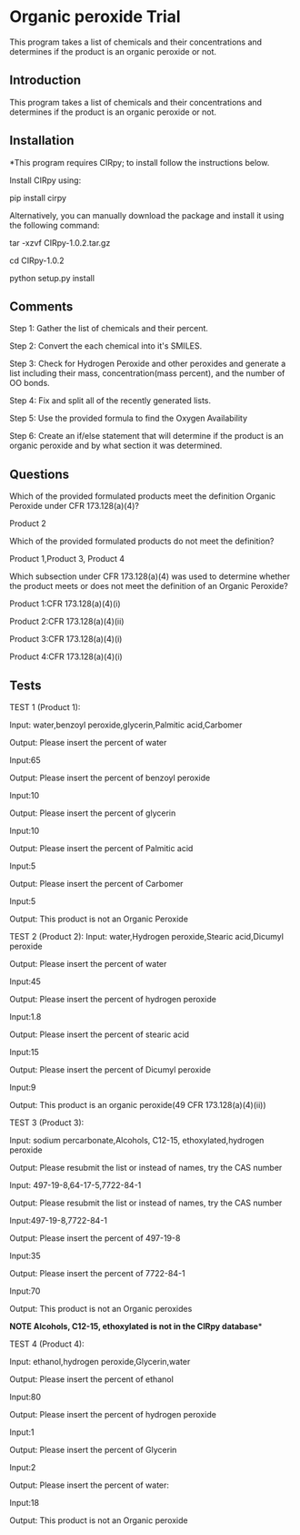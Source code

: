 
Organic peroxide Trial
=======================

 This program takes a list of chemicals and their concentrations and determines if the product is an organic peroxide or not.

Introduction
------------
 This program takes a list of chemicals and their concentrations and determines if the product is an organic peroxide or not.

Installation
------------
 *This program requires CIRpy; to install follow the instructions below.

 Install CIRpy using:
 
 pip install cirpy

 Alternatively, you can manually download the package and install it using the following command:
 
 tar -xzvf CIRpy-1.0.2.tar.gz
 
 cd CIRpy-1.0.2
 
 python setup.py install

Comments
---------

 Step 1: Gather the list of chemicals and their percent.
 
 Step 2: Convert the each chemical into it's SMILES.
 
 Step 3: Check for Hydrogen Peroxide and other peroxides and generate a list including their mass, concentration(mass percent), and the number of OO bonds.
 
 Step 4: Fix and split all of the recently generated lists.
 
 Step 5: Use the provided formula to find the Oxygen Availability
 
 Step 6: Create an if/else statement that will determine if the product is an organic peroxide and by what section it was determined.

Questions
----------

Which of the provided formulated products meet the definition Organic Peroxide under CFR 173.128(a)(4)?

  Product 2
  
Which of the provided formulated products do not meet the definition?

  Product 1,Product 3, Product 4
  
Which subsection under CFR 173.128(a)(4) was used to determine whether the product meets or does not meet the definition of an Organic Peroxide?

  Product 1:CFR 173.128(a)(4)(i)
  
  Product 2:CFR 173.128(a)(4)(ii)
  
  Product 3:CFR 173.128(a)(4)(i)
  
  Product 4:CFR 173.128(a)(4)(i)

Tests
-----

TEST 1 (Product 1):

Input: water,benzoyl peroxide,glycerin,Palmitic acid,Carbomer

Output: Please insert the percent of water

Input:65

Output: Please insert the percent of benzoyl peroxide

Input:10

Output: Please insert the percent of glycerin

Input:10

Output: Please insert the percent of Palmitic acid

Input:5

Output: Please insert the percent of Carbomer

Input:5

Output: This product is not an Organic Peroxide

TEST 2 (Product 2):
Input: water,Hydrogen peroxide,Stearic acid,Dicumyl peroxide

Output: Please insert the percent of water

Input:45

Output: Please insert the percent of hydrogen peroxide

Input:1.8

Output: Please insert the percent of stearic acid

Input:15

Output: Please insert the percent of Dicumyl peroxide

Input:9

Output: This product is an organic peroxide(49 CFR 173.128(a)(4)(ii))

TEST 3 (Product 3):

Input: sodium percarbonate,Alcohols, C12-15, ethoxylated,hydrogen peroxide

Output: Please resubmit the list or instead of names, try the CAS number

Input: 497-19-8,64-17-5,7722-84-1

Output: Please resubmit the list or instead of names, try the CAS number

Input:497-19-8,7722-84-1

Output: Please insert the percent of 497-19-8

Input:35

Output: Please insert the percent of 7722-84-1

Input:70

Output: This product is not an Organic peroxides

**NOTE Alcohols, C12-15, ethoxylated is not in the CIRpy database***

TEST 4 (Product 4):

Input: ethanol,hydrogen peroxide,Glycerin,water

Output: Please insert the percent of ethanol

Input:80

Output: Please insert the percent of hydrogen peroxide

Input:1

Output: Please insert the percent of Glycerin

Input:2

Output: Please insert the percent of water:

Input:18

Output: This product is not an Organic peroxide
